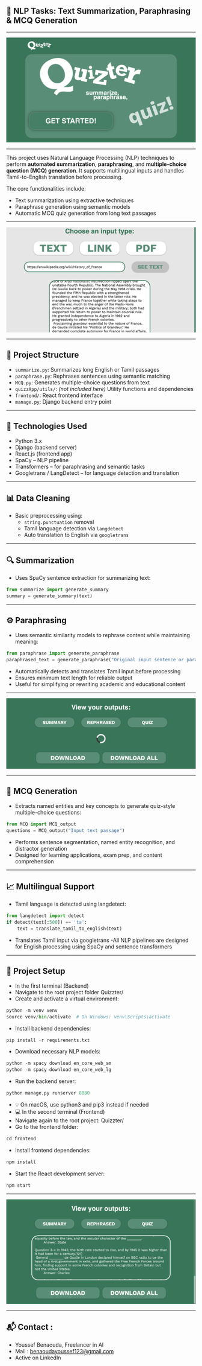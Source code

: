 ## 🧠 NLP Tasks: Text Summarization, Paraphrasing & MCQ Generation

---

![App Demo](quizzterPrj/Demo.png)

---

This project uses Natural Language Processing (NLP) techniques to perform **automated summarization**, **paraphrasing**, and **multiple-choice question (MCQ) generation**. It supports multilingual inputs and handles Tamil-to-English translation before processing.

The core functionalities include:

- Text summarization using extractive techniques  
- Paraphrase generation using semantic models  
- Automatic MCQ quiz generation from long text passages

---

![App Demo](quizzterPrj/Demo4.png)

---

## 📁 Project Structure

- `summarize.py`: Summarizes long English or Tamil passages  
- `paraphrase.py`: Rephrases sentences using semantic matching  
- `MCQ.py`: Generates multiple-choice questions from text  
- `quizzApp/utils/`: *(not included here)* Utility functions and dependencies  
- `frontend/`: React frontend interface  
- `manage.py`: Django backend entry point

---

## 🔧 Technologies Used

- Python 3.x  
- Django (backend server)  
- React.js (frontend app)  
- SpaCy – NLP pipeline  
- Transformers – for paraphrasing and semantic tasks  
- Googletrans / LangDetect – for language detection and translation

---

## 📊 Data Cleaning

- Basic preprocessing using:
  - `string.punctuation` removal  
  - Tamil language detection via `langdetect`  
  - Auto translation to English via `googletrans`  

---

## 🔍 Summarization

- Uses SpaCy sentence extraction for summarizing text:
```python
from summarize import generate_summary
summary = generate_summary(text)
```

---

## ⚙️ Paraphrasing

- Uses semantic similarity models to rephrase content while maintaining meaning:
```python
from paraphrase import generate_paraphrase
paraphrased_text = generate_paraphrase("Original input sentence or paragraph.")
```
- Automatically detects and translates Tamil input before processing
- Ensures minimum text length for reliable output
- Useful for simplifying or rewriting academic and educational content

---

![App Demo](quizzterPrj/Demo2.png)

---

## 📌 MCQ Generation

- Extracts named entities and key concepts to generate quiz-style multiple-choice questions:
```python
from MCQ import MCQ_output
questions = MCQ_output("Input text passage")
```
- Performs sentence segmentation, named entity recognition, and distractor generation
- Designed for learning applications, exam prep, and content comprehension
  
---

## 📈 Multilingual Support

- Tamil language is detected using langdetect:
```python
from langdetect import detect
if detect(text[:500]) == 'ta':
    text = translate_tamil_to_english(text)
```
- Translates Tamil input via googletrans
-All NLP pipelines are designed for English processing using SpaCy and sentence transformers

---

## 🚀 Project Setup
- In the first terminal (Backend)
- Navigate to the root project folder Quizzter/
- Create and activate a virtual environment:
```python
python -m venv venv
source venv/bin/activate  # On Windows: venv\Scripts\activate
```
- Install backend dependencies:
```python
pip install -r requirements.txt
```
- Download necessary NLP models:
```python
python -m spacy download en_core_web_sm
python -m spacy download en_core_web_lg
```
- Run the backend server:
```python
python manage.py runserver 8080
```
- 💡 On macOS, use python3 and pip3 instead if needed
- 💻 In the second terminal (Frontend)
- Navigate again to the root project: Quizzter/
- Go to the frontend folder:
```python
cd frontend
```
- Install frontend dependencies:
```python
npm install
```
- Start the React development server:
```python
npm start
```
---

![App Demo](quizzterPrj/Demo3.png)

---

## 📬 Contact :

- Youssef Benaouda, Freelancer in AI
- Mail : benaoudayoussef123@gmail.com
- Active on LinkedIn


